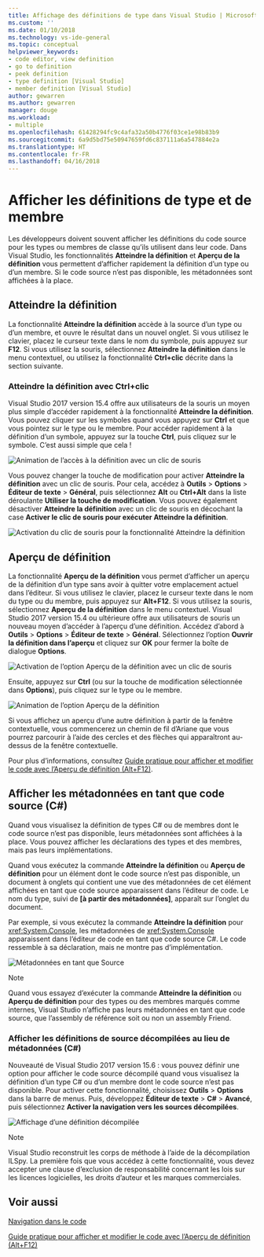 ```yaml
---
title: Affichage des définitions de type dans Visual Studio | Microsoft Docs
ms.custom: ''
ms.date: 01/10/2018
ms.technology: vs-ide-general
ms.topic: conceptual
helpviewer_keywords:
- code editor, view definition
- go to definition
- peek definition
- type definition [Visual Studio]
- member definition [Visual Studio]
author: gewarren
ms.author: gewarren
manager: douge
ms.workload:
- multiple
ms.openlocfilehash: 61428294fc9c4afa32a50b4776f03ce1e98b83b9
ms.sourcegitcommit: 6a9d5bd75e50947659fd6c837111a6a547884e2a
ms.translationtype: HT
ms.contentlocale: fr-FR
ms.lasthandoff: 04/16/2018
---
```

# <a name="view-type-and-member-definitions"></a>Afficher les définitions de type et de membre

Les développeurs doivent souvent afficher les définitions du code source pour les types ou membres de classe qu’ils utilisent dans leur code. Dans Visual Studio, les fonctionnalités **Atteindre la définition** et **Aperçu de la définition** vous permettent d’afficher rapidement la définition d’un type ou d’un membre. Si le code source n’est pas disponible, les métadonnées sont affichées à la place.

## <a name="go-to-definition"></a>Atteindre la définition

La fonctionnalité **Atteindre la définition** accède à la source d’un type ou d’un membre, et ouvre le résultat dans un nouvel onglet. Si vous utilisez le clavier, placez le curseur texte dans le nom du symbole, puis appuyez sur **F12**. Si vous utilisez la souris, sélectionnez **Atteindre la définition** dans le menu contextuel, ou utilisez la fonctionnalité **Ctrl+clic** décrite dans la section suivante.

### <a name="ctrl-click-go-to-definition"></a>Atteindre la définition avec Ctrl+clic

Visual Studio 2017 version 15.4 offre aux utilisateurs de la souris un moyen plus simple d’accéder rapidement à la fonctionnalité **Atteindre la définition**. Vous pouvez cliquer sur les symboles quand vous appuyez sur **Ctrl** et que vous pointez sur le type ou le membre. Pour accéder rapidement à la définition d’un symbole, appuyez sur la touche **Ctrl**, puis cliquez sur le symbole. C’est aussi simple que cela !

![Animation de l’accès à la définition avec un clic de souris](../ide/media/click_gotodef.gif)

Vous pouvez changer la touche de modification pour activer **Atteindre la définition** avec un clic de souris. Pour cela, accédez à **Outils** > **Options** > **Éditeur de texte** > **Général**, puis sélectionnez **Alt** ou **Ctrl+Alt** dans la liste déroulante **Utiliser la touche de modification**. Vous pouvez également désactiver **Atteindre la définition** avec un clic de souris en décochant la case **Activer le clic de souris pour exécuter Atteindre la définition**.

![Activation du clic de souris pour la fonctionnalité Atteindre la définition](../ide/media/editor_options_mouse_click_gotodef.png)

## <a name="peek-definition"></a>Aperçu de définition

La fonctionnalité **Aperçu de la définition** vous permet d’afficher un aperçu de la définition d’un type sans avoir à quitter votre emplacement actuel dans l’éditeur. Si vous utilisez le clavier, placez le curseur texte dans le nom du type ou du membre, puis appuyez sur **Alt+F12**. Si vous utilisez la souris, sélectionnez **Aperçu de la définition** dans le menu contextuel. Visual Studio 2017 version 15.4 ou ultérieure offre aux utilisateurs de souris un nouveau moyen d’accéder à l’aperçu d’une définition. Accédez d’abord à **Outils** > **Options** > **Éditeur de texte** > **Général**. Sélectionnez l’option **Ouvrir la définition dans l’aperçu** et cliquez sur **OK** pour fermer la boîte de dialogue **Options**.

![Activation de l’option Aperçu de la définition avec un clic de souris](../ide/media/editor_options_peek_view.png)

Ensuite, appuyez sur **Ctrl** (ou sur la touche de modification sélectionnée dans **Options**), puis cliquez sur le type ou le membre.

![Animation de l’option Aperçu de la définition](../ide/media/peek_definition.gif)

Si vous affichez un aperçu d’une autre définition à partir de la fenêtre contextuelle, vous commencerez un chemin de fil d’Ariane que vous pourrez parcourir à l’aide des cercles et des flèches qui apparaîtront au-dessus de la fenêtre contextuelle.

Pour plus d’informations, consultez [Guide pratique pour afficher et modifier le code avec l’Aperçu de définition (Alt+F12)](how-to-view-and-edit-code-by-using-peek-definition-alt-plus-f12.md).

## <a name="view-metadata-as-source-code-c"></a>Afficher les métadonnées en tant que code source (C#)

Quand vous visualisez la définition de types C# ou de membres dont le code source n’est pas disponible, leurs métadonnées sont affichées à la place. Vous pouvez afficher les déclarations des types et des membres, mais pas leurs implémentations.

Quand vous exécutez la commande **Atteindre la définition** ou **Aperçu de définition** pour un élément dont le code source n’est pas disponible, un document à onglets qui contient une vue des métadonnées de cet élément affichées en tant que code source apparaissent dans l’éditeur de code. Le nom du type, suivi de **[à partir des métadonnées]**, apparaît sur l’onglet du document.

Par exemple, si vous exécutez la commande **Atteindre la définition** pour <xref:System.Console>, les métadonnées de <xref:System.Console> apparaissent dans l’éditeur de code en tant que code source C#. Le code ressemble à sa déclaration, mais ne montre pas d’implémentation.

![Métadonnées en tant que Source](../ide/media/metadatasource.png "MetadataSource")

> [!NOTE]
> Quand vous essayez d’exécuter la commande **Atteindre la définition** ou **Aperçu de définition** pour des types ou des membres marqués comme internes, Visual Studio n’affiche pas leurs métadonnées en tant que code source, que l’assembly de référence soit ou non un assembly Friend.

### <a name="view-decompiled-source-definitions-instead-of-metadata-c"></a>Afficher les définitions de source décompilées au lieu de métadonnées (C#)

Nouveauté de Visual Studio 2017 version 15.6 : vous pouvez définir une option pour afficher le code source décompilé quand vous visualisez la définition d’un type C# ou d’un membre dont le code source n’est pas disponible. Pour activer cette fonctionnalité, choisissez **Outils** > **Options** dans la barre de menus. Puis, développez **Éditeur de texte** > **C#** > **Avancé**, puis sélectionnez **Activer la navigation vers les sources décompilées**.

![Affichage d’une définition décompilée](media/go-to-definition-decompiled-sources.png)

> [!NOTE]
> Visual Studio reconstruit les corps de méthode à l’aide de la décompilation ILSpy. La première fois que vous accédez à cette fonctionnalité, vous devez accepter une clause d’exclusion de responsabilité concernant les lois sur les licences logicielles, les droits d’auteur et les marques commerciales.

## <a name="see-also"></a>Voir aussi

[Navigation dans le code](../ide/navigating-code.md)

[Guide pratique pour afficher et modifier le code avec l’Aperçu de définition (Alt+F12)](how-to-view-and-edit-code-by-using-peek-definition-alt-plus-f12.md)
